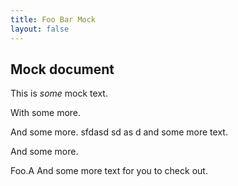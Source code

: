 ```yaml
---
title: Foo Bar Mock
layout: false
---
```

## Mock document

This is *some* mock text.

With some more.

And some more. sfdasd sd as d and some more text.

And some more.

Foo.A And some more text for you to check out.

